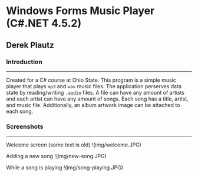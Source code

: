 # Windows Forms Music Player (C#.NET 4.5.2)
## Derek Plautz

### Introduction
---
Created for a C# course at Ohio State. This program is a simple music player that plays `mp3` and `wav` music files. The application perserves data state by reading/writing `.audio` files. A file can have any amount of artists and each artist can have any amount of songs. Each song has a title, artist, and music file. Additionally, an album artwork image can be attached to each song.

### Screenshots
---
Welcome screen (some text is old)
!(img/welcome.JPG)

Adding a new song
!(img/new-song.JPG)

While a song is playing
!(img/song-playing.JPG)
